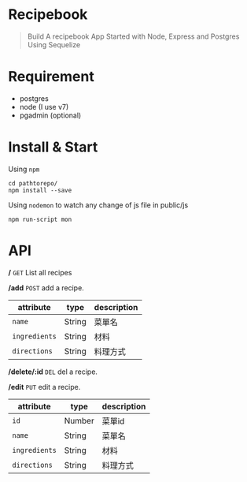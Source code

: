 
# Recipebook

> Build A recipebook App Started with Node, Express and Postgres Using Sequelize 

# Requirement

* postgres
* node (I use v7)
* pgadmin (optional)

# Install & Start

Using `npm`

```shell
cd pathtorepo/
npm install --save
```

Using `nodemon` to watch any change of js file in public/js

```shell
npm run-script mon
```

# API
**/** `GET`
List all recipes

**/add** `POST`
add a recipe.

| attribute | type | description
| --- | --- | ---
| `name` | String | 菜單名
| `ingredients` | String | 材料
| `directions` | String | 料理方式

**/delete/:id** `DEL`
del a recipe.

**/edit** `PUT`
edit a recipe.

| attribute | type | description
| --- | --- | ---
| `id` | Number | 菜單id
| `name` | String | 菜單名
| `ingredients` | String | 材料
| `directions` | String | 料理方式
